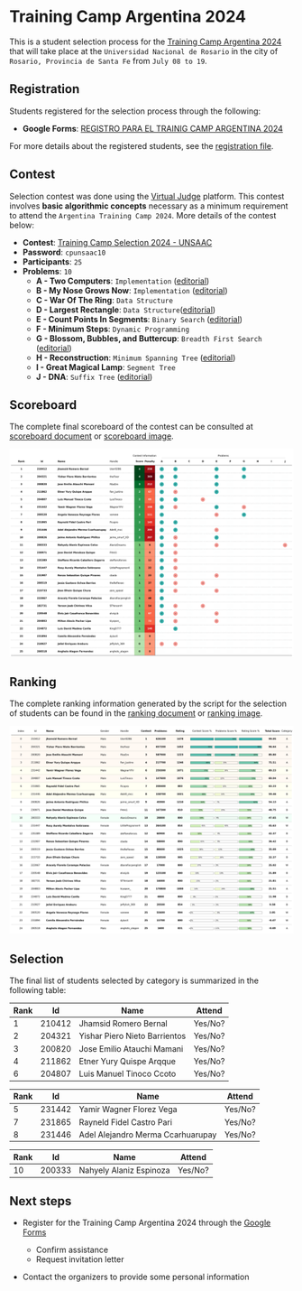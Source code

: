 # Training Camp Argentina 2024

This is a student selection process for the [Training Camp Argentina 2024](https://www.pc-arg.com/tc-arg/more_info) that will take place at the `Universidad Nacional de Rosario` in the city of `Rosario, Provincia de Santa Fe` from `July 08 to 19`.

## Registration

Students registered for the selection process through the following:

- **Google Forms**: [REGISTRO PARA EL TRAINIG CAMP ARGENTINA 2024](https://docs.google.com/forms/d/1DBvFgVbH2CUVbbrm9XBCr9KXbFA4eMBG2294ybBhEmk/edit#responses)

For more details about the registered students, see the [registration file](registered.csv).

## Contest

Selection contest was done using the [Virtual Judge](https://vjudge.net/) platform. This contest involves **basic algorithmic concepts** necessary as a minimum requirement to attend the `Argentina Training Camp 2024`. More details of the contest below:

- **Contest**: [Training Camp Selection 2024 - UNSAAC](https://vjudge.net/contest/627547)
- **Password**: `cpunsaac10`
- **Participants**: `25`
- **Problems**: `10`
  - **A - Two Computers**: `Implementation` ([editorial](https://github.com/lightoj-dev/problem-tutorials/blob/main/1001/en.md))
  - **B - My Nose Grows Now**: `Implementation` ([editorial](https://github.com/lightoj-dev/problem-tutorials/blob/main/1241/en.md))
  - **C - War Of The Ring**: `Data Structure`
  - **D - Largest Rectangle**: `Data Structure`([editorial](https://github.com/lightoj-dev/problem-tutorials/blob/main/1083/en.md))
  - **E - Count Points In Segments**: `Binary Search` ([editorial](https://github.com/lightoj-dev/problem-tutorials/blob/main/1088/en.md))
  - **F - Minimum Steps**: `Dynamic Programming`
  - **G - Blossom, Bubbles, and Buttercup**: `Breadth First Search` ([editorial](https://github.com/lightoj-dev/problem-tutorials/blob/main/1238/en.md))
  - **H - Reconstruction**: `Minimum Spanning Tree` ([editorial](https://github.com/lightoj-dev/problem-tutorials/blob/main/1041/en.md))
  - **I - Great Magical Lamp**: `Segment Tree`
  - **J - DNA**: `Suffix Tree` ([editorial](https://github.com/lightoj-dev/problem-tutorials/blob/main/1224/en.md))

## Scoreboard

The complete final scoreboard of the contest can be consulted at [scoreboard document](../../../scoreboard/selection/training-camp-argentina-2024/scoreboard.csv) or [scoreboard image](../../../scoreboard/selection/training-camp-argentina-2024/scoreboard.png).

![Alt text](../../../scoreboard/selection/training-camp-argentina-2024/scoreboard.png)

## Ranking

The complete ranking information generated by the script for the selection of students can be found in the [ranking document](ranking.csv) or [ranking image](ranking.png).

![Alt text](ranking.png)

## Selection

The final list of students selected by category is summarized in the following table:

| Rank | Id | Name | Attend |
| - | - | - | - |
| 1 | 210412 | Jhamsid Romero Bernal | Yes/No? |
| 2 | 204321 | Yishar Piero Nieto Barrientos | Yes/No? |
| 3 | 200820 | Jose Emilio Atauchi Mamani | Yes/No? |
| 4 | 211862 | Etner Yury Quispe Arqque | Yes/No? |
| 6 | 204807 | Luis Manuel Tinoco Ccoto | Yes/No? |

| Rank | Id | Name | Attend |
| - | - | - | - |
| 5 | 231442 | Yamir Wagner Florez Vega | Yes/No? |
| 7 | 231865 | Rayneld Fidel Castro Pari | Yes/No? |
| 8 | 231446 | Adel Alejandro Merma Ccarhuarupay | Yes/No?|

| Rank | Id | Name | Attend |
| - | - | - | - |
| 10 | 200333 | Nahyely Alaniz Espinoza | Yes/No? |


## Next steps
- Register for the Training Camp Argentina 2024 through the [Google Forms](https://docs.google.com/forms/d/e/1FAIpQLSdLZTFTqlv4tptvv-tZQtWJkfWPlHRk6thsUQUUmtC8Hm4lDw/viewform)
  - Confirm assistance
  - Request invitation letter

- Contact the organizers to provide some personal information
